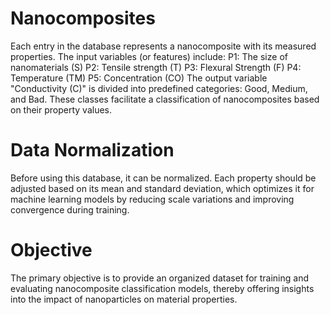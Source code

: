 # Nanocomposites
Each entry in the database represents a nanocomposite with its measured properties. The input variables (or features) include:
P1: The size of nanomaterials  (S)
P2: Tensile strength (T)
P3: Flexural Strength (F)
P4: Temperature (TM)
P5: Concentration (CO)
The output variable "Conductivity (C)" is divided into predefined categories: Good, Medium, and Bad. These classes facilitate a classification of nanocomposites based on their property values.
#  Data Normalization
Before using this database, it can be normalized. Each property should be adjusted based on its mean and standard deviation, which optimizes it for machine learning models by reducing scale variations and improving convergence during training.
#  Objective
The primary objective is to provide an organized dataset for training and evaluating nanocomposite classification models, thereby offering insights into the impact of nanoparticles on material properties.
